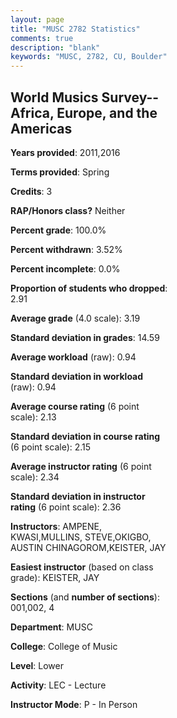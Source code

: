 ```yaml
---
layout: page
title: "MUSC 2782 Statistics"
comments: true
description: "blank"
keywords: "MUSC, 2782, CU, Boulder"
--- 
```

<head>
<script src="https://ajax.googleapis.com/ajax/libs/jquery/2.1.3/jquery.min.js"></script>
<script src="https://dl.dropboxusercontent.com/s/pc42nxpaw1ea4o9/highcharts.js?dl=0"></script>
<!-- <script src="../assets/js/highcharts.js"></script> -->
<style type="text/css">@font-face {
	font-family: "Bebas Neue";
	src: url(https://www.filehosting.org/file/details/544349/BebasNeue%20Regular.otf) format("opentype");
	}
	h1.Bebas { 
		font-family: "Bebas Neue", Verdana, Tahoma;
	}
</style>
</head>
<body>
	<div id="container" style="float: right; width: 45%; height: 88%; margin-left: 2.5%; margin-right: 2.5%;"></div>
	<script language="JavaScript">
		$(document).ready(function() {
		var chart = {type: 'column'};
		var title = {text: 'Grade Distribution'};
		var xAxis = {categories: ['A','B','C','D','F'],crosshair: true};
		var yAxis = {min: 0,title: {text: 'Percentage'}};
		var tooltip = {headerFormat: '<center><b><span style="font-size:20px">{point.key}</span></b></center>',
		               pointFormat: '<td style="padding:0"><b>{point.y:.1f}%</b></td>',
		               footerFormat: '</table>',shared: true,useHTML: true};
		var plotOptions = {column: {pointPadding: 0.0,borderWidth: 0}};  
		var credits = {enabled: false};var series= [{name: 'Percent',data: [51.0,32.0,11.0,6.0,0.0,]}];
		var json = {};
		json.chart = chart;
		json.title = title;
		json.tooltip = tooltip;
		json.xAxis = xAxis;
		json.yAxis = yAxis;  
		json.series = series;
		json.plotOptions = plotOptions;  
		json.credits = credits;
		$('#container').highcharts(json);
	});
	</script>
</body>
			   
## World Musics Survey--Africa, Europe, and  the Americas

**Years provided**: 2011,2016

**Terms provided**: Spring

**Credits**: 3

**RAP/Honors class?** Neither

**Percent grade**: 100.0%

**Percent withdrawn**: 3.52%

**Percent incomplete**: 0.0%

**Proportion of students who dropped**: 2.91

**Average grade** (4.0 scale): 3.19

**Standard deviation in grades**: 14.59

**Average workload** (raw): 0.94

**Standard deviation in workload** (raw): 0.94

**Average course rating** (6 point scale): 2.13

**Standard deviation in course rating** (6 point scale): 2.15

**Average instructor rating** (6 point scale): 2.34

**Standard deviation in instructor rating** (6 point scale): 2.36

**Instructors**: AMPENE, KWASI,MULLINS, STEVE,OKIGBO, AUSTIN CHINAGOROM,KEISTER, JAY

**Easiest instructor** (based on class grade): KEISTER, JAY

**Sections** (and **number of sections**): 001,002, 4

**Department**: MUSC

**College**: College of Music

**Level**: Lower

**Activity**: LEC - Lecture

**Instructor Mode**: P  - In Person